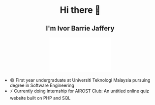 
<div align="center">
  <h1>Hi there 👋</h1>
  <h2>I'm Ivor Barrie Jaffery</h2>
</div>


<div id="header" align="center">
  <img src="https://github.com/dotrovi/dotrovi/blob/main/HelloWorld.gif" width="200">
</div>

- 😄 First year undergraduate at Universiti Teknologi Malaysia pursuing degree in Software Engineering
- ⚡ Currently doing internship for AIROST Club: An untitled online quiz website built on PHP and SQL



<!--
**dotrovi/dotrovi** is a ✨ _special_ ✨ repository because its `README.md` (this file) appears on your GitHub profile.

Here are some ideas to get you started:

- 🔭 I’m currently working on ...
- 🌱 I’m currently learning ...
- 👯 I’m looking to collaborate on ...
- 🤔 I’m looking for help with ...
- 💬 Ask me about ...
- 📫 How to reach me: ...
- 😄 Pronouns: ...
- ⚡ Fun fact: ...
-->


